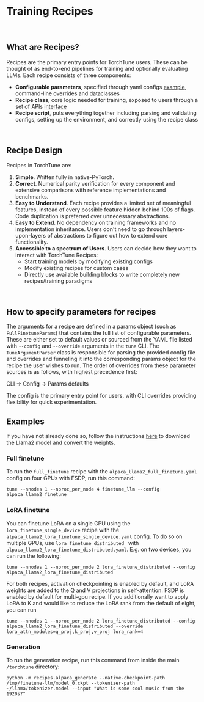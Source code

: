 # Training Recipes

&nbsp;

## What are Recipes?

Recipes are the primary entry points for TorchTune users. These can be thought of as end-to-end pipelines for training and optionally evaluating LLMs. Each recipe consists of three components:

- **Configurable parameters**, specified through yaml configs [example](https://github.com/pytorch-labs/torchtune/blob/main/recipes/configs/alpaca_llama2_full_finetune.yaml), command-line overrides and dataclasses
- **Recipe class**, core logic needed for training, exposed to users through a set of APIs [interface](https://github.com/pytorch-labs/torchtune/blob/main/recipes/interfaces.py)
- **Recipe script**, puts everything together including parsing and validating configs, setting up the environment, and correctly using the recipe class

&nbsp;

## Recipe Design

Recipes in TorchTune are:

1. **Simple**. Written fully in native-PyTorch.
2. **Correct**. Numerical parity verification for every component and extensive comparisons with reference implementations and benchmarks.
3. **Easy to Understand**. Each recipe provides a limited set of meaningful features, instead of every possible feature hidden behind 100s of flags. Code duplication is preferred over unnecessary abstractions.
4. **Easy to Extend**. No dependency on training frameworks and no implementation inheritance. Users don't need to go through layers-upon-layers of abstractions to figure out how to extend core functionality.
5. **Accessible to a spectrum of Users**. Users can decide how they want to interact with TorchTune Recipes:
    - Start training models by modifying existing configs
    - Modify existing recipes for custom cases
    - Directly use available building blocks to write completely new recipes/training paradigms

&nbsp;

## How to specify parameters for recipes

The arguments for a recipe are defined in a params object (such as `FullFinetuneParams`) that contains the full list of configurable parameters. These are either set to default values or sourced from the YAML file listed with `--config` and `--override` arguments in the `tune` CLI. The `TuneArgumentParser` class is responsible for parsing the provided config file and overrides and funneling it into the corresponding params object for the recipe the user wishes to run. The order of overrides from these parameter sources is as follows, with highest precedence first:

CLI &rarr; Config &rarr; Params defaults

The config is the primary entry point for users, with CLI overrides providing flexibility for quick experimentation.

## Examples

If you have not already done so, follow the instructions [here](https://github.com/pytorch-labs/torchtune/blob/main/README.md#downloading-a-model) to download the Llama2 model and convert the weights.

### Full finetune

To run the `full_finetune` recipe with the `alpaca_llama2_full_finetune.yaml` config on four GPUs with FSDP, run this command:

```
tune --nnodes 1 --nproc_per_node 4 finetune_llm --config alpaca_llama2_finetune
```

### LoRA finetune

You can finetune LoRA on a single GPU using the `lora_finetune_single_device` recipe with the `alpaca_llama2_lora_finetune_single_device.yaml` config. To do so on multiple GPUs, use `lora_finetune_distributed ` with `alpaca_llama2_lora_finetune_distributed.yaml`. E.g. on two devices, you can run the following:

```
tune --nnodes 1 --nproc_per_node 2 lora_finetune_distributed --config alpaca_llama2_lora_finetune_distributed
```

For both recipes, activation checkpointing is enabled by default, and LoRA weights are added to the Q and V projections in self-attention. FSDP is enabled by default for
multi-gpu recipe. If you additionally want to apply LoRA to K and would like to reduce the LoRA rank from the default of eight, you can run

```
tune --nnodes 1 --nproc_per_node 2 lora_finetune_distributed --config alpaca_llama2_lora_finetune_distributed --override lora_attn_modules=q_proj,k_proj,v_proj lora_rank=4
```

### Generation

To run the generation recipe, run this command from inside the main `/torchtune` directory:
```
python -m recipes.alpaca_generate --native-checkpoint-path /tmp/finetune-llm/model_0.ckpt --tokenizer-path ~/llama/tokenizer.model --input "What is some cool music from the 1920s?"
```
